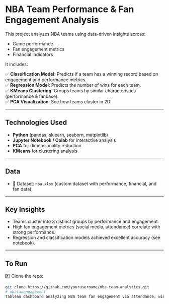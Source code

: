 # NBA Team Performance & Fan Engagement Analysis

This project analyzes NBA teams using data-driven insights across:

- Game performance
- Fan engagement metrics
- Financial indicators

It includes:

✅ **Classification Model**: Predicts if a team has a winning record based on engagement and performance metrics.  
✅ **Regression Model**: Predicts the number of wins for each team.  
✅ **KMeans Clustering**: Groups teams by similar characteristics (performance & fanbase).  
✅ **PCA Visualization**: See how teams cluster in 2D!

---

## Technologies Used

- **Python** (pandas, sklearn, seaborn, matplotlib)
- **Jupyter Notebook / Colab** for interactive analysis
- **PCA** for dimensionality reduction
- **KMeans** for clustering analysis

---

## Data

- 📁 Dataset: `nba.xlsx` (custom dataset with performance, financial, and fan data).

---

## Key Insights

- Teams cluster into 3 distinct groups by performance and engagement.
- High fan engagement metrics (social media, attendance) correlate with strong performance.
- Regression and classification models achieved excellent accuracy (see notebook).

---

## To Run

1️⃣ Clone the repo:  
```bash
git clone https://github.com/yourusername/nba-team-analytics.git
# nbafanengagement
Tableau dashboard analyzing NBA team fan engagement via attendance, wins, and social media
